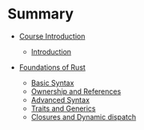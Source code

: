 # Summary

- [Course Introduction]()
	- [Introduction](1-1-introduction.md)

- [Foundations of Rust]()
	- [Basic Syntax](2-1-basic-syntax.md)
	- [Ownership and References](2-2-ownership-and-references.md)
	- [Advanced Syntax](2-3-advanced-syntax.md)
	- [Traits and Generics](2-4-traits-and-generics.md)
	- [Closures and Dynamic dispatch](2-5-closures-and-dynamic-dispatch.md)

